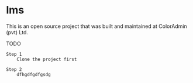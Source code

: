 # lms

This is an open source project that was built and maintained at ColorAdmin (pvt) Ltd.

TODO

    Step 1
        Clone the project first
    
    Step 2
        dfhgdfgdfgsdg